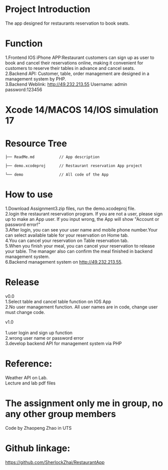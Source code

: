 # Project Introduction 
The app designed for restaurants reservation to book seats.

# Function
1.Frontend IOS iPhone APP:Restaurant customers can sign up as user to book and cancel their reservations online, making it convenient for customers to reserve their tables in advance and cancel seats.<br>
2.Backend API: Customer, table, order management are designed in a management system by PHP.<br>
3.Backend Weblink: http://49.232.213.55 Username: admin password:123456
 
# Xcode 14/MACOS 14/IOS simulation 17
 
 
# Resource Tree
    ├── ReadMe.md           // App description 
    
    ├── demo.xcodeproj      // Restaurant reservation App project

    └── demo                // All code of the App

        

 
# How to use
1.Download Assignment3.zip files, run the demo.xcodeproj file.<br>
2.login the restaurant reservation program. If you are not a user, please sign up to make an App user. If you input wrong, the App will show "Account or password error!"<br>
3.After login, you can see your user name and mobile phone number.Your can select available table for your reservation on Home tab.<br>
4.You can cancel your reservation on Table reservation tab.<br>
5.When you finish your meal, you can cancel your reservation to release your table. The manager also can confirm the meal finished in backend management system.<br>
6.Backend management system on http://49.232.213.55.

 
 
# Release
v0.0<br>
1.Select table and cancel table function on IOS App<br>
2.No user management function. All user names are in code, change user must change code.<br>

v1.0<br>   
1.user login and sign up function<br>
2.wrong user name or password error<br>
3.develop backend API for management system via PHP

# Reference:
Weather API on Lab.<br>
Lecture and lab pdf files
 
# The assignment only me in group, no any other group members 
Code by Zhaopeng Zhao in UTS

# Github linkage:
https://github.com/SherlockZhai/RestaurantApp
